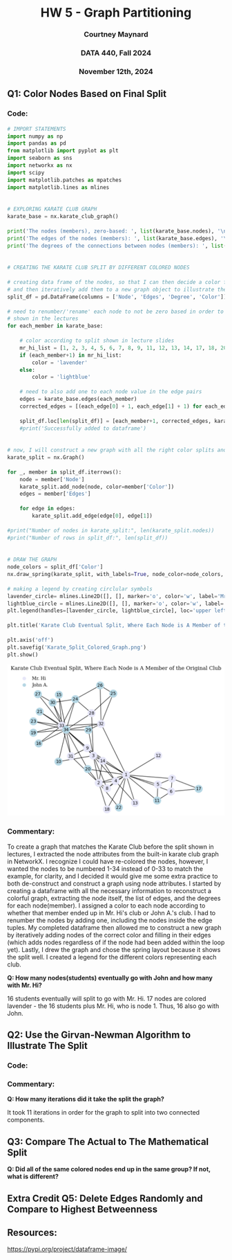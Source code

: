 <h1 align = "center">HW 5 - Graph Partitioning</h1>

<h3 align = "center">Courtney Maynard</h3>
<h3 align = "center">DATA 440, Fall 2024</h3>
<h3 align = "center">November 12th, 2024</h3>

## Q1: Color Nodes Based on Final Split

### Code:
```python
# IMPORT STATEMENTS
import numpy as np
import pandas as pd
from matplotlib import pyplot as plt
import seaborn as sns
import networkx as nx
import scipy
import matplotlib.patches as mpatches
import matplotlib.lines as mlines


# EXPLORING KARATE CLUB GRAPH
karate_base = nx.karate_club_graph()

print('The nodes (members), zero-based: ', list(karate_base.nodes), '\n')
print('The edges of the nodes (members): ', list(karate_base.edges), '\n')
print('The degrees of the connections between nodes (members): ', list(karate_base.degree))


# CREATING THE KARATE CLUB SPLIT BY DIFFERENT COLORED NODES

# creating data frame of the nodes, so that I can then decide a color for the nodes 
# and then iteratively add them to a new graph object to illustrate the split.
split_df = pd.DataFrame(columns = ['Node', 'Edges', 'Degree', 'Color'])

# need to renumber/'rename' each node to not be zero based in order to match the split
# shown in the lectures
for each_member in karate_base:

    # color according to split shown in lecture slides
    mr_hi_list = [1, 2, 3, 4, 5, 6, 7, 8, 9, 11, 12, 13, 14, 17, 18, 20, 22]
    if (each_member+1) in mr_hi_list:
        color = 'lavender'
    else:
        color = 'lightblue'

    # need to also add one to each node value in the edge pairs
    edges = karate_base.edges(each_member)
    corrected_edges = [(each_edge[0] + 1, each_edge[1] + 1) for each_edge in edges]
    
    split_df.loc[len(split_df)] = [each_member+1, corrected_edges, karate_base.degree(each_member), color]
    #print('Successfully added to dataframe')


# now, I will construct a new graph with all the right color splits and numbering
karate_split = nx.Graph()

for _, member in split_df.iterrows():
    node = member['Node']
    karate_split.add_node(node, color=member['Color'])
    edges = member['Edges']
    
    for edge in edges:
        karate_split.add_edge(edge[0], edge[1])

#print("Number of nodes in karate_split:", len(karate_split.nodes))
#print("Number of rows in split_df:", len(split_df))


# DRAW THE GRAPH
node_colors = split_df['Color']
nx.draw_spring(karate_split, with_labels=True, node_color=node_colors, font_size = 10)

# making a legend by creating circlular symbols
lavender_circle= mlines.Line2D([], [], marker='o', color='w', label='Mr. Hi', markersize=10, markerfacecolor='lavender', markeredgewidth=2)
lightblue_circle = mlines.Line2D([], [], marker='o', color='w', label='John A.', markersize=10, markerfacecolor='lightblue', markeredgewidth=2)
plt.legend(handles=[lavender_circle, lightblue_circle], loc='upper left', fontsize=12, frameon=False, prop={'family': 'DejaVu Serif'})

plt.title('Karate Club Eventual Split, Where Each Node is A Member of the Original Club', fontsize=12, fontname='DejaVu Serif', color='black')

plt.axis('off') 
plt.savefig('Karate_Split_Colored_Graph.png')
plt.show()

```
<img src="Karate_Split_Colored_Graph.png">

### Commentary:

To create a graph that matches the Karate Club before the split shown in lectures, I extracted the node attributes from the built-in karate club graph in NetworkX. I recognize I could have re-colored the nodes, however, I wanted the nodes to be numbered 1-34 instead of 0-33 to match the example, for clarity, and I decided it would give me some extra practice to both de-construct and construct a graph using node attributes. I started by creating a dataframe with all the necessary information to reconstruct a colorful graph, extracting the node itself, the list of edges, and the degrees for each node(member). I assigned a color to each node according to whether that member ended up in Mr. Hi's club or John A.'s club. I had to renumber the nodes by adding one, including the nodes inside the edge tuples. My completed dataframe then allowed me to construct a new graph by iteratively adding nodes of the correct color and filling in their edges (which adds nodes regardless of if the node had been added within the loop yet). Lastly, I drew the graph and chose the spring layout because it shows the split well. I created a legend for the different colors representing each club. 

**Q: How many nodes(students) eventually go with John and how many with Mr. Hi?**

16 students eventually will split to go with Mr. Hi. 17 nodes are colored lavender - the 16 students plus Mr. Hi, who is node 1. Thus, 16 also go with John. 

## Q2: Use the Girvan-Newman Algorithm to Illustrate The Split

### Code:


### Commentary:


**Q: How many iterations did it take the split the graph?**

It took 11 iterations in order for the graph to split into two connected components.

## Q3: Compare The Actual to The Mathematical Split

**Q: Did all of the same colored nodes end up in the same group? If not, what is different?**


## Extra Credit Q5: Delete Edges Randomly and Compare to Highest Betweenness 


## Resources:
https://pypi.org/project/dataframe-image/

